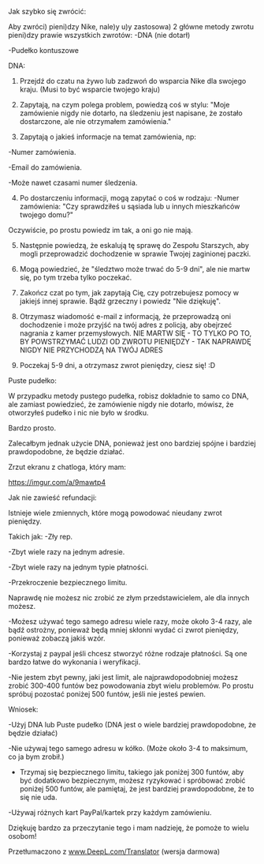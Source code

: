  Jak szybko się zwrócić:

 

Aby zwróci) pieni)dzy Nike, nale)y u)y zastosowa) 2 główne metody zwrotu pieni)dzy prawie wszystkich zwrotów:
-DNA (nie dotarł)

-Pudełko kontuszowe

 

DNA:

 

1) Przejdź do czatu na żywo lub zadzwoń do wsparcia Nike dla swojego kraju. (Musi to być wsparcie twojego kraju)

 

2) Zapytają, na czym polega problem, powiedzą coś w stylu:
"Moje zamówienie nigdy nie dotarło, na śledzeniu jest napisane, że zostało dostarczone, ale nie otrzymałem zamówienia."

 

3) Zapytają o jakieś informacje na temat zamówienia, np:

-Numer zamówienia.

-Email do zamówienia.

-Może nawet czasami numer śledzenia.

4) Po dostarczeniu informacji, mogą zapytać o coś w rodzaju: -Numer zamówienia:
"Czy sprawdziłeś u sąsiada lub u innych mieszkańców twojego domu?"

Oczywiście, po prostu powiedz im tak, a oni go nie mają.

 

5) Następnie powiedzą, że eskalują tę sprawę do Zespołu Starszych, aby mogli przeprowadzić dochodzenie w sprawie Twojej zaginionej paczki.

 

6) Mogą powiedzieć, że "śledztwo może trwać do 5-9 dni", ale nie martw się, po tym trzeba tylko poczekać.

 

7) Zakończ czat po tym, jak zapytają Cię, czy potrzebujesz pomocy w jakiejś innej sprawie. Bądź grzeczny i powiedz "Nie dziękuję".

 

8) Otrzymasz wiadomość e-mail z informacją, że przeprowadzą oni dochodzenie i może przyjść na twój adres z policją, aby obejrzeć nagrania z kamer przemysłowych.
NIE MARTW SIĘ - TO TYLKO PO TO, BY POWSTRZYMAĆ LUDZI OD ZWROTU PIENIĘDZY - TAK NAPRAWDĘ NIGDY NIE PRZYCHODZĄ NA TWÓJ ADRES

 

9) Poczekaj 5-9 dni, a otrzymasz zwrot pieniędzy, ciesz się! :D

 

Puste pudełko:

 

W przypadku metody pustego pudełka, robisz dokładnie to samo co DNA, ale zamiast powiedzieć, że zamówienie nigdy nie dotarło, mówisz, że otworzyłeś pudełko i nic nie było w środku.

Bardzo prosto.

Zalecałbym jednak użycie DNA, ponieważ jest ono bardziej spójne i bardziej prawdopodobne, że będzie działać.

 

 

Zrzut ekranu z chatloga, który mam:

 

https://imgur.com/a/9mawtp4

 

Jak nie zawieść refundacji:

 

Istnieje wiele zmiennych, które mogą powodować nieudany zwrot pieniędzy.

Takich jak:
-Zły rep.

-Zbyt wiele razy na jednym adresie.

-Zbyt wiele razy na jednym typie płatności.

-Przekroczenie bezpiecznego limitu.

 

Naprawdę nie możesz nic zrobić ze złym przedstawicielem, ale dla innych możesz.

 

-Możesz używać tego samego adresu wiele razy, może około 3-4 razy, ale bądź ostrożny, ponieważ będą mniej skłonni wydać ci zwrot pieniędzy, ponieważ zobaczą jakiś wzór.

 

-Korzystaj z paypal jeśli chcesz stworzyć różne rodzaje płatności. Są one bardzo łatwe do wykonania i weryfikacji.

 

-Nie jestem zbyt pewny, jaki jest limit, ale najprawdopodobniej możesz zrobić 300-400 funtów bez powodowania zbyt wielu problemów. Po prostu spróbuj pozostać poniżej 500 funtów, jeśli nie jesteś pewien.

 

Wniosek:

-Użyj DNA lub Puste pudełko (DNA jest o wiele bardziej prawdopodobne, że będzie działać)

-Nie używaj tego samego adresu w kółko. (Może około 3-4 to maksimum, co ja bym zrobił.)

- Trzymaj się bezpiecznego limitu, takiego jak poniżej 300 funtów, aby być dodatkowo bezpiecznym, możesz ryzykować i spróbować zrobić poniżej 500 funtów, ale pamiętaj, że jest bardziej prawdopodobne, że to się nie uda.

-Używaj różnych kart PayPal/kartek przy każdym zamówieniu.

Dziękuję bardzo za przeczytanie tego i mam nadzieję, że pomoże to wielu osobom! 

Przetłumaczono z www.DeepL.com/Translator (wersja darmowa)
